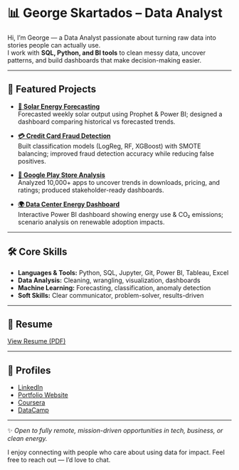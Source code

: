 # 📊 George Skartados – Data Analyst  

Hi, I’m George — a Data Analyst passionate about turning raw data into stories people can actually use.  
I work with **SQL, Python, and BI tools** to clean messy data, uncover patterns, and build dashboards that make decision-making easier.  

---

## 🚀 Featured Projects  
- **[🔮 Solar Energy Forecasting](https://github.com/GeorgeSkartados/solar-energy-forecasting)**  
  Forecasted weekly solar output using Prophet & Power BI; designed a dashboard comparing historical vs forecasted trends.  

- **[💳 Credit Card Fraud Detection](https://github.com/GeorgeSkartados/Credit-Card-Fraud-Detection)**  
  Built classification models (LogReg, RF, XGBoost) with SMOTE balancing; improved fraud detection accuracy while reducing false positives.  

- **[📱 Google Play Store Analysis](https://github.com/GeorgeSkartados/Google-Play-Store-Apps-Analysis)**  
  Analyzed 10,000+ apps to uncover trends in downloads, pricing, and ratings; produced stakeholder-ready dashboards.  

- **[🌍 Data Center Energy Dashboard](https://github.com/GeorgeSkartados/data-center-energy-dashboard)**  
  Interactive Power BI dashboard showing energy use & CO₂ emissions; scenario analysis on renewable adoption impacts.  

---

## 🛠️ Core Skills  
- **Languages & Tools:** Python, SQL, Jupyter, Git, Power BI, Tableau, Excel  
- **Data Analysis:** Cleaning, wrangling, visualization, dashboards  
- **Machine Learning:** Forecasting, classification, anomaly detection  
- **Soft Skills:** Clear communicator, problem-solver, results-driven  

---

## 📄 Resume  
[View Resume (PDF)](https://github.com/GeorgeSkartados/GeorgeSkartados/raw/main/George_Skartados_Resume.pdf)  

---

## 🔗 Profiles  
- [LinkedIn](https://www.linkedin.com/in/gskartados)  
- [Portfolio Website](https://george-skartados-qev6q2j.gamma.site)  
- [Coursera](https://www.coursera.org/user/82591f6bae9f1e407d78fea5f6b13914)  
- [DataCamp](https://www.datacamp.com/portfolio/grskartados)  

---

✨ *Open to fully remote, mission-driven opportunities in tech, business, or clean energy.*  

I enjoy connecting with people who care about using data for impact. Feel free to reach out — I’d love to chat.
